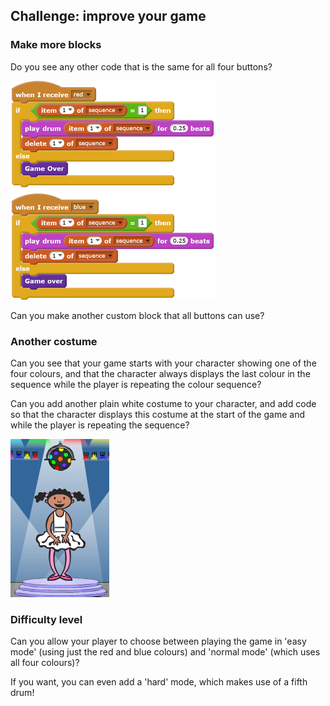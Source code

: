 ## Challenge: improve your game

### Make more blocks
Do you see any other code that is the same for all four buttons?

![blocks_1545215568_9821339](images/blocks_1545215568_9821339.png)

Can you make another custom block that all buttons can use?

### Another costume
Can you see that your game starts with your character showing one of the four colours, and that the character always displays the last colour in the sequence while the player is repeating the colour sequence?

Can you add another plain white costume to your character, and add code so that the character displays this costume at the start of the game and while the player is repeating the sequence?

![screenshot](images/colour-white.png)

### Difficulty level
Can you allow your player to choose between playing the game in 'easy mode' (using just the red and blue colours) and 'normal mode' (which uses all four colours)?

If you want, you can even add a 'hard' mode, which makes use of a fifth drum!
